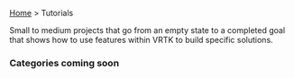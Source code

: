 [Home](../../README.md) &gt; Tutorials

Small to medium projects that go from an empty state to a completed goal that shows how to use features within VRTK to build specific solutions.

### Categories coming soon